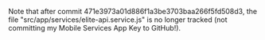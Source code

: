 Note that after commit 471e3973a01d886f1a3be3703baa266f5fd508d3,
the file "src/app/services/elite-api.service.js" is no longer tracked (not committing my Mobile Services App Key to GitHub!).